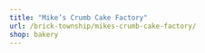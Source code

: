 ```yaml
---
title: "Mike’s Crumb Cake Factory"
url: /brick-township/mikes-crumb-cake-factory/
shop: bakery
---
```

